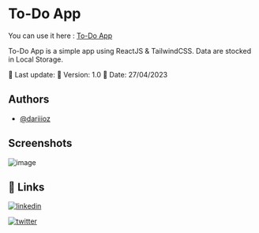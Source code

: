 
# To-Do App

You can use it here : [To-Do App](https://todoapp.cappelleaymeric.fr/)

To-Do App is a simple app using ReactJS & TailwindCSS. Data are stocked in Local Storage.

📌 Last update: 
📌 Version: 1.0
📌 Date: 27/04/2023




## Authors

- [@dariiioz](https://www.github.com/dariiioz)


## Screenshots

![image](https://user-images.githubusercontent.com/26320684/234832804-9a44e98c-e753-43ad-bfc9-78d93a24e7d2.png)


## 🔗 Links
[![linkedin](https://img.shields.io/badge/linkedin-0A66C2?style=for-the-badge&logo=linkedin&logoColor=white)](https://fr.linkedin.com/in/aymeric-cappelle-65a4a113a)

[![twitter](https://img.shields.io/badge/twitter-1DA1F2?style=for-the-badge&logo=twitter&logoColor=white)](https://twitter.com/capaym_dev)
